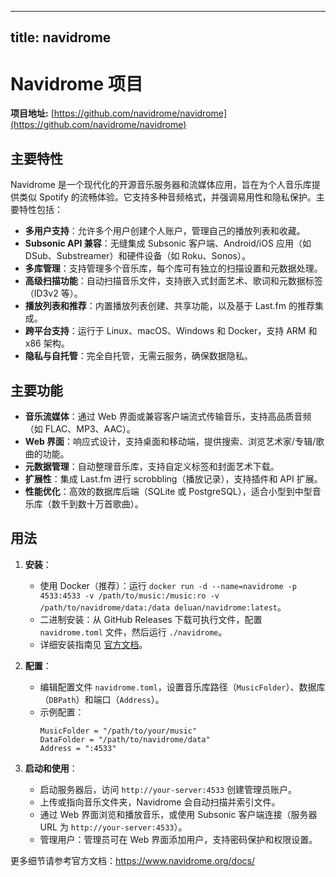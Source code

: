 
---
title: navidrome
---

# Navidrome 项目

**项目地址:** [https://github.com/navidrome/navidrome](https://github.com/navidrome/navidrome)

## 主要特性
Navidrome 是一个现代化的开源音乐服务器和流媒体应用，旨在为个人音乐库提供类似 Spotify 的流畅体验。它支持多种音频格式，并强调易用性和隐私保护。主要特性包括：
- **多用户支持**：允许多个用户创建个人账户，管理自己的播放列表和收藏。
- **Subsonic API 兼容**：无缝集成 Subsonic 客户端、Android/iOS 应用（如 DSub、Substreamer）和硬件设备（如 Roku、Sonos）。
- **多库管理**：支持管理多个音乐库，每个库可有独立的扫描设置和元数据处理。
- **高级扫描功能**：自动扫描音乐文件，支持嵌入式封面艺术、歌词和元数据标签（ID3v2 等）。
- **播放列表和推荐**：内置播放列表创建、共享功能，以及基于 Last.fm 的推荐集成。
- **跨平台支持**：运行于 Linux、macOS、Windows 和 Docker，支持 ARM 和 x86 架构。
- **隐私与自托管**：完全自托管，无需云服务，确保数据隐私。

## 主要功能
- **音乐流媒体**：通过 Web 界面或兼容客户端流式传输音乐，支持高品质音频（如 FLAC、MP3、AAC）。
- **Web 界面**：响应式设计，支持桌面和移动端，提供搜索、浏览艺术家/专辑/歌曲的功能。
- **元数据管理**：自动整理音乐库，支持自定义标签和封面艺术下载。
- **扩展性**：集成 Last.fm 进行 scrobbling（播放记录），支持插件和 API 扩展。
- **性能优化**：高效的数据库后端（SQLite 或 PostgreSQL），适合小型到中型音乐库（数千到数十万首歌曲）。

## 用法
1. **安装**：
   - 使用 Docker（推荐）：运行 `docker run -d --name=navidrome -p 4533:4533 -v /path/to/music:/music:ro -v /path/to/navidrome/data:/data deluan/navidrome:latest`。
   - 二进制安装：从 GitHub Releases 下载可执行文件，配置 `navidrome.toml` 文件，然后运行 `./navidrome`。
   - 详细安装指南见 [官方文档](https://www.navidrome.org/docs/installation/)。

2. **配置**：
   - 编辑配置文件 `navidrome.toml`，设置音乐库路径（`MusicFolder`）、数据库（`DBPath`）和端口（`Address`）。
   - 示例配置：
     ```
     MusicFolder = "/path/to/your/music"
     DataFolder = "/path/to/navidrome/data"
     Address = ":4533"
     ```

3. **启动和使用**：
   - 启动服务器后，访问 `http://your-server:4533` 创建管理员账户。
   - 上传或指向音乐文件夹，Navidrome 会自动扫描并索引文件。
   - 通过 Web 界面浏览和播放音乐，或使用 Subsonic 客户端连接（服务器 URL 为 `http://your-server:4533`）。
   - 管理用户：管理员可在 Web 界面添加用户，支持密码保护和权限设置。

更多细节请参考官方文档：https://www.navidrome.org/docs/